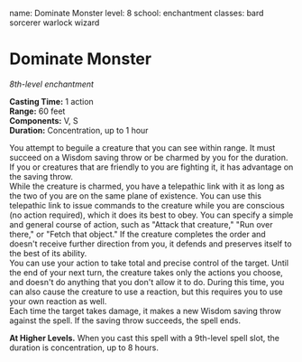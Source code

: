 name: Dominate Monster
level: 8
school: enchantment
classes: bard
         sorcerer
         warlock
         wizard

# Dominate Monster 
_8th-level enchantment_ 

**Casting Time:** 1 action    
**Range:** 60 feet    
**Components:** V, S    
**Duration:** Concentration, up to 1 hour 

You attempt to beguile a creature that you can see within range. It must succeed on a Wisdom saving throw or be charmed by you for the duration. If you or creatures that are friendly to you are fighting it, it has advantage on the saving throw.    
While the creature is charmed, you have a telepathic link with it as long as the two of you are on the same plane of existence. You can use this telepathic link to issue commands to the creature while you are conscious (no action required), which it does its best to obey. You can specify a simple and general course of action, such as "Attack that creature," "Run over there," or "Fetch that object." If the creature completes the order and doesn't receive further direction from you, it defends and preserves itself to the best of its ability.    
You can use your action to take total and precise control of the target. Until the end of your next turn, the creature takes only the actions you choose, and doesn't do anything that you don't allow it to do. During this time, you can also cause the creature to use a reaction, but this requires you to use your own reaction as well.    
Each time the target takes damage, it makes a new Wisdom saving throw against the spell. If the saving throw succeeds, the spell ends. 

**At Higher Levels.** When you cast this spell with a 9th-level spell slot, the duration is concentration, up to 8 hours. 